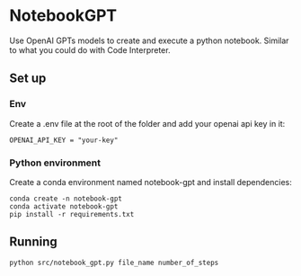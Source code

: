 # NotebookGPT

Use OpenAI GPTs models to create and execute a python notebook. Similar to what you could do with Code Interpreter.

## Set up

### Env
Create a .env file at the root of the folder and add your openai api key in it:
```
OPENAI_API_KEY = "your-key"
```

### Python environment
Create a conda environment named notebook-gpt and install dependencies:
```
conda create -n notebook-gpt
conda activate notebook-gpt
pip install -r requirements.txt
```

## Running

```
python src/notebook_gpt.py file_name number_of_steps
```